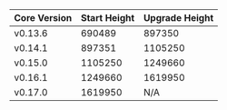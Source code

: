 | Core Version | Start Height | Upgrade Height |
| ------------ | ------------ | -------------- |
| v0.13.6      | 690489       | 897350         |
| v0.14.1      | 897351       | 1105250       |
| v0.15.0      | 1105250      | 1249660       |
| v0.16.1      | 1249660      | 1619950       |
| v0.17.0      | 1619950      | N/A           |
